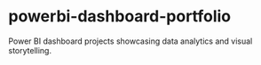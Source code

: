 # powerbi-dashboard-portfolio
Power BI dashboard projects showcasing data analytics and visual storytelling.
